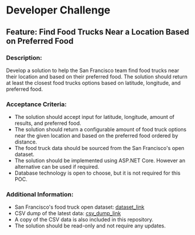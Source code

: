 # Developer Challenge

## Feature: Find Food Trucks Near a Location Based on Preferred Food

### Description:

Develop a solution to help the San Francisco team find food trucks near their location and based on their preferred food. The solution should return at least the closest food trucks options based on latitude, longitude, and preferred food.

### Acceptance Criteria:
* The solution should accept input for latitude, longitude, amount of results, and preferred food.
* The solution should return a configurable amount of food truck options near the given location and based on the preferred food ordered by distance.
* The food truck data should be sourced from the San Francisco's open dataset.
* The solution should be implemented using ASP.NET Core. However an alternative can be used if required.
* Database technology is open to choose, but it is not required for this POC.

### Additional Information:
* San Francisco's food truck open dataset: [dataset_link](https://data.sfgov.org/Economy-and-Community/Mobile-Food-Facility-Permit/rqzj-sfat/data)
* CSV dump of the latest data: [csv_dump_link](./Mobile_Food_Facility_Permit.csv)
* A copy of the CSV data is also included in this repository.
* The solution should be read-only and not require any updates.

